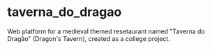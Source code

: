 # taverna_do_dragao
Web platform for a medieval themed resetaurant named "Taverna do Dragão" (Dragon's Tavern), created as a college project.
